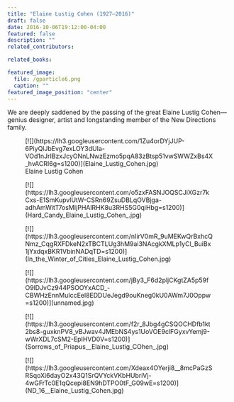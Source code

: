 ```yaml
---
title: "Elaine Lustig Cohen (1927–2016)"
draft: false
date: 2016-10-06T19:12:00-04:00
featured: false
description: ""
related_contributors:

related_books:

featured_image:
  file: /gparticle6.png
  caption: ""
featured_image_position: "center"
---
```


We are deeply saddened by the passing of the great Elaine Lustig Cohen—genius designer, artist and longstanding member of the New Directions family.

<figure data-type="image">[![](https://lh3.googleusercontent.com/1Zu4orDYjJUP-6PiyQlJbEvg7exLOY3dUIa-VOd1nJrIBzxJcyONnLNwzEzmo5pqA83zBtsp51vwSWWZxBs4X_hvACRI6g=s1200)](Elaine_Lustig_Cohen.jpg)

<figcaption>Elaine Lustig Cohen</figcaption>

</figure>

<figure data-type="image">[![](https://lh3.googleusercontent.com/o5zxFASNJOQSCJiXGzr7kCxs-E1SmKupvlUtW-CSRn69ZsuDBLqOVBjga-adhAmWitT7osMIjPHAlRHK8u3RHS5G0qiHbg=s1200)](Hard_Candy_Elaine_Lustig_Cohen_.jpg)</figure>

<figure data-type="image">[![](https://lh3.googleusercontent.com/nIirV0mR_9uMEKwQrBxhcQNmz_CqgRXFDkeN2xTBCTLUg3hM9ai3NAcgkXMLp1yCl_BuiBx1jYxdqxBKR1VbinNADqTD=s1200)](In_the_Winter_of_Cities_Elaine_Lustig_Cohen.jpg)</figure>

<figure data-type="image">[![](https://lh3.googleusercontent.com/jBy3_F6d2pljCKgtZA5p59fO9lDJvCz944PSOOYxACD_-CBWHzEnnMuIccEel8EDDUeJegd9ouKneg0kU0AWm7J0Oppw=s1200)](unnamed.jpg)</figure>

<figure data-type="image">[![](https://lh3.googleusercontent.com/f2r_8Jbg4gCSQOCHDfb1kt2bs8-guxknPV8_vBJwav4JMEbNS4ys1UoVOE9clFGyxvYemj9-wWrXDL7cSM2-EpIHVD0V=s1200)](Sorrows_of_Priapus__Elaine_Lustig_COhen_.jpg)</figure>

<figure data-type="image">[![](https://lh3.googleusercontent.com/Xdeax4OYerji8__8mcPaGzSRSqoXi6dayO2x43Q1SrQVYckVKbHUbriVj-4wGFrTc0E1qQcepi8EN9hDTPO0tF_G09wE=s1200)](ND_16__Elaine_Lustig_Cohen.jpg)</figure>
